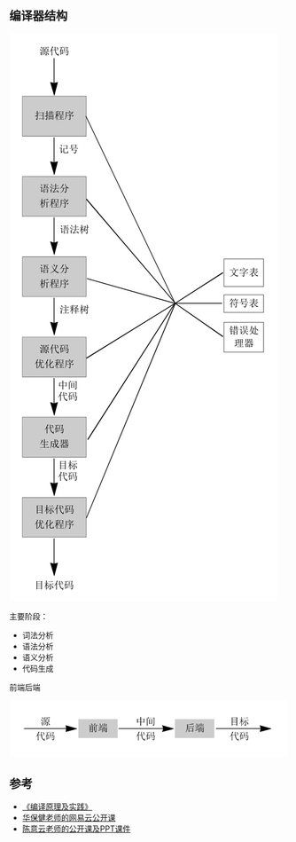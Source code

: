 

## 编译器结构



![阶段](img/phase.png)

主要阶段：



* 词法分析
* 语法分析
* 语义分析
* 代码生成



前端后端



![](img\fontback.png)







## 参考

* [《编译原理及实践》](https://book.douban.com/subject/6982310/)
* [华保健老师的网易云公开课](https://mooc.study.163.com/learn/1000002001#/learn/announce)
* [陈意云老师的公开课及PPT课件](https://www.bilibili.com/video/BV1RW411v7R7)